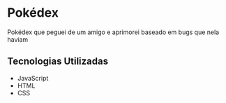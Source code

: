 # Pokédex 

Pokédex que peguei de um amigo e aprimorei baseado em bugs que nela haviam

## Tecnologias Utilizadas
-   JavaScript
-   HTML
-   CSS

    